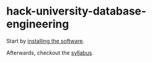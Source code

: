 # hack-university-database-engineering
Start by [installing the software](install.md).

Afterwards, checkout the [syllabus](syllabus.md).
